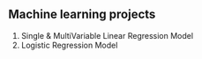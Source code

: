 ## Machine learning projects
1. Single & MultiVariable Linear Regression Model
2. Logistic Regression Model










